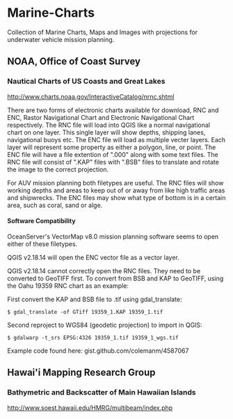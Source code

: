 # Marine-Charts
Collection of Marine Charts, Maps and Images with projections for underwater vehicle mission planning.

## NOAA, Office of Coast Survey
### Nautical Charts of US Coasts and Great Lakes
<http://www.charts.noaa.gov/InteractiveCatalog/nrnc.shtml>

There are two forms of electronic charts available for download, RNC and ENC, Rastor Navigational Chart and Electronic Navigational Chart respectively. The RNC file will load into QGIS like a normal navigational chart on one layer. This single layer will show depths, shipping lanes, navigational buoys etc. The ENC file will load as multiple vecter layers. Each layer will represent some property as either a polygon, line, or point. The ENC file will have a file extention of ".000" along with some text files. The RNC file will consist of ".KAP" files with ".BSB" files to translate and rotate the image to the correct projection.

For AUV mission planning both filetypes are useful. The RNC files will show working depths and areas to keep out of or away from like high traffic areas and shipwrecks. The ENC files may show what type of bottom is in a certain area, such as coral, sand or alge.

#### Software Compatibility

OceanServer's VectorMap v8.0 mission planning software seems to open either of these filetypes.

QGIS v2.18.14 will open the ENC vector file as a vector layer.

QGIS v2.18.14 cannot correctly open the RNC files. They need to be converted to GeoTIFF first.
To convert from BSB and KAP to GeoTIFF, using the Oahu 19359 RNC chart as an example:

First convert the KAP and BSB file to .tif using gdal_translate:
```
$ gdal_translate -of GTiff 19359_1.KAP 19359_1.tif
```

Second reproject to WGS84 (geodetic projection) to import in QGIS:
```
$ gdalwarp -t_srs EPSG:4326 19359_1.tif 19359_1_wgs.tif
```

Example code found here:
    gist.github.com/colemanm/4587067

## Hawai'i Mapping Research Group
### Bathymetric and Backscatter of Main Hawaiian Islands
<http://www.soest.hawaii.edu/HMRG/multibeam/index.php>
